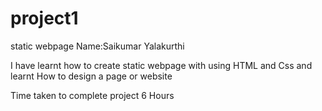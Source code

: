# project1
static webpage
Name:Saikumar Yalakurthi

I have learnt how to create static webpage with using HTML and Css and learnt How to design a page or website

Time taken to complete project
6 Hours
